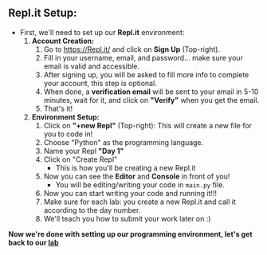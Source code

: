 ## Repl.it Setup:
* First, we'll need to set up our **Repl.it** environment:
    1. **Account Creation:**
        1. Go to https://Repl.it/ and click on **Sign Up** (Top-right).
        1. Fill in your username, email, and password... make sure your email is valid and accessible.
        1. After signing up, you will be asked to fill more info to complete your account, this step is optional.
        1. When done, a **verification email** will be sent to your email in 5-10 minutes, wait for it, and click on **"Verify"** when you get the email.
        1. That's it!
    1. **Environment Setup:**
        1. Click on **"+new Repl"** (Top-right): This will create a new file for you to code in!
        1. Choose "Python" as the programming language.
        1. Name your Repl **"Day 1"**
        1. Click on "Create Repl"
            - This is how you'll be creating a new Repl.it
        1. Now you can see the **Editor** and **Console** in front of you!
            - You will be editing/writing your code in `main.py` file.
        1. Now you can start writing your code and running it!!!
        1. Make sure for each lab: you create a new Repl.it and call it according to the day number.
        1. We'll teach you how to submit your work later on :)



**Now we're done with setting up our programming environment, let's get back to our [lab](https://github.com/meet-projects/Y1-Seminar2020/intro-cs-lab.md)**

